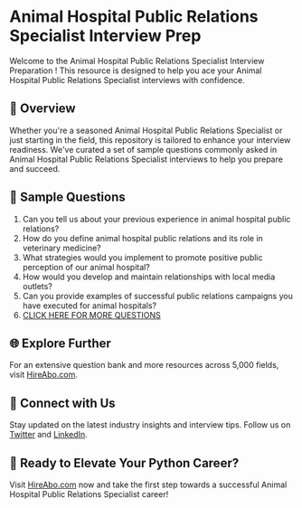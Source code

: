 # Animal Hospital Public Relations Specialist Interview Prep

Welcome to the Animal Hospital Public Relations Specialist Interview Preparation ! This resource is designed to help you ace your Animal Hospital Public Relations Specialist interviews with confidence.

## 🚀 Overview

Whether you're a seasoned Animal Hospital Public Relations Specialist or just starting in the field, this repository is tailored to enhance your interview readiness. We've curated a set of sample questions commonly asked in Animal Hospital Public Relations Specialist interviews to help you prepare and succeed.

## 📝 Sample Questions

1. Can you tell us about your previous experience in animal hospital public relations?
2. How do you define animal hospital public relations and its role in veterinary medicine?
3. What strategies would you implement to promote positive public perception of our animal hospital?
4. How would you develop and maintain relationships with local media outlets?
5. Can you provide examples of successful public relations campaigns you have executed for animal hospitals?
6. [CLICK HERE FOR MORE QUESTIONS](https://hireabo.com/job/24_3_32/Animal%20Hospital%20Public%20Relations%20Specialist)

## 🌐 Explore Further

For an extensive question bank and more resources across 5,000 fields, visit [HireAbo.com](https://www.hireabo.com).

## 📱 Connect with Us

Stay updated on the latest industry insights and interview tips. Follow us on [Twitter](https://twitter.com/hireabo) and [LinkedIn](https://www.linkedin.com/in/hire-abo-3609972a8/).

## 🚀 Ready to Elevate Your Python Career?

Visit [HireAbo.com](https://www.hireabo.com) now and take the first step towards a successful Animal Hospital Public Relations Specialist career!